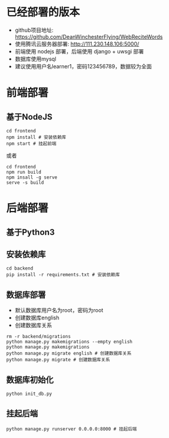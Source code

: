 # 已经部署的版本

+ github项目地址: https://github.com/DeanWinchesterFlying/WebReciteWords  
+ 使用腾讯云服务器部署: http://111.230.148.106:5000/  
+ 前端使用 nodejs 部署，后端使用 django + uwsgi 部署  
+ 数据库使用mysql  
+ 建议使用用户名learner1，密码123456789，数据较为全面  

# 前端部署

## 基于NodeJS

```
cd frontend
npm install # 安装依赖库
npm start # 挂起前端
```

或者
```
cd frontend
npm run build
npm insall -g serve
serve -s build
```

# 后端部署

## 基于Python3

## 安装依赖库
```
cd backend
pip install -r requirements.txt # 安装依赖库
```

## 数据库部署
+ 默认数据库用户名为root，密码为root  
+ 创建数据库english  
+ 创建数据库关系  
```
rm -r backend/migrations
python manage.py makemigrations --empty english
python manage.py makemigrations
python manage.py migrate english # 创建数据库关系
python manage.py migrate # 创建数据库关系
```

## 数据库初始化
```
python init_db.py
```

## 挂起后端
```
python manage.py runserver 0.0.0.0:8000 # 挂起后端
```
